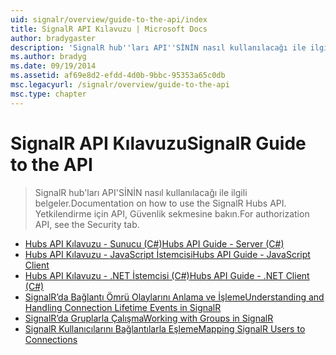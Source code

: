 ```yaml
---
uid: signalr/overview/guide-to-the-api/index
title: SignalR API Kılavuzu | Microsoft Docs
author: bradygaster
description: 'SignalR hub''ları API''SİNİN nasıl kullanılacağı ile ilgili belgeler. Yetkilendirme için API, Güvenlik sekmesine bakın.'
ms.author: bradyg
ms.date: 09/19/2014
ms.assetid: af69e8d2-efdd-4d0b-9bbc-95353a65c0db
msc.legacyurl: /signalr/overview/guide-to-the-api
msc.type: chapter
---
```

<a name="signalr-guide-to-the-api"></a><span data-ttu-id="9466f-104">SignalR API Kılavuzu</span><span class="sxs-lookup"><span data-stu-id="9466f-104">SignalR Guide to the API</span></span>
====================
> <span data-ttu-id="9466f-105">SignalR hub'ları API'SİNİN nasıl kullanılacağı ile ilgili belgeler.</span><span class="sxs-lookup"><span data-stu-id="9466f-105">Documentation on how to use the SignalR Hubs API.</span></span> <span data-ttu-id="9466f-106">Yetkilendirme için API, Güvenlik sekmesine bakın.</span><span class="sxs-lookup"><span data-stu-id="9466f-106">For authorization API, see the Security tab.</span></span>


- [<span data-ttu-id="9466f-107">Hubs API Kılavuzu - Sunucu (C#)</span><span class="sxs-lookup"><span data-stu-id="9466f-107">Hubs API Guide - Server (C#)</span></span>](hubs-api-guide-server.md)
- [<span data-ttu-id="9466f-108">Hubs API Kılavuzu - JavaScript İstemcisi</span><span class="sxs-lookup"><span data-stu-id="9466f-108">Hubs API Guide - JavaScript Client</span></span>](hubs-api-guide-javascript-client.md)
- [<span data-ttu-id="9466f-109">Hubs API Kılavuzu - .NET İstemcisi (C#)</span><span class="sxs-lookup"><span data-stu-id="9466f-109">Hubs API Guide - .NET Client (C#)</span></span>](hubs-api-guide-net-client.md)
- [<span data-ttu-id="9466f-110">SignalR’da Bağlantı Ömrü Olaylarını Anlama ve İşleme</span><span class="sxs-lookup"><span data-stu-id="9466f-110">Understanding and Handling Connection Lifetime Events in SignalR</span></span>](handling-connection-lifetime-events.md)
- [<span data-ttu-id="9466f-111">SignalR’da Gruplarla Çalışma</span><span class="sxs-lookup"><span data-stu-id="9466f-111">Working with Groups in SignalR</span></span>](working-with-groups.md)
- [<span data-ttu-id="9466f-112">SignalR Kullanıcılarını Bağlantılarla Eşleme</span><span class="sxs-lookup"><span data-stu-id="9466f-112">Mapping SignalR Users to Connections</span></span>](mapping-users-to-connections.md)
